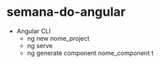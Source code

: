 # semana-do-angular

- Angular CLI
	- ng new nome_project
	- ng serve
	- ng generate component nome_component
	t

